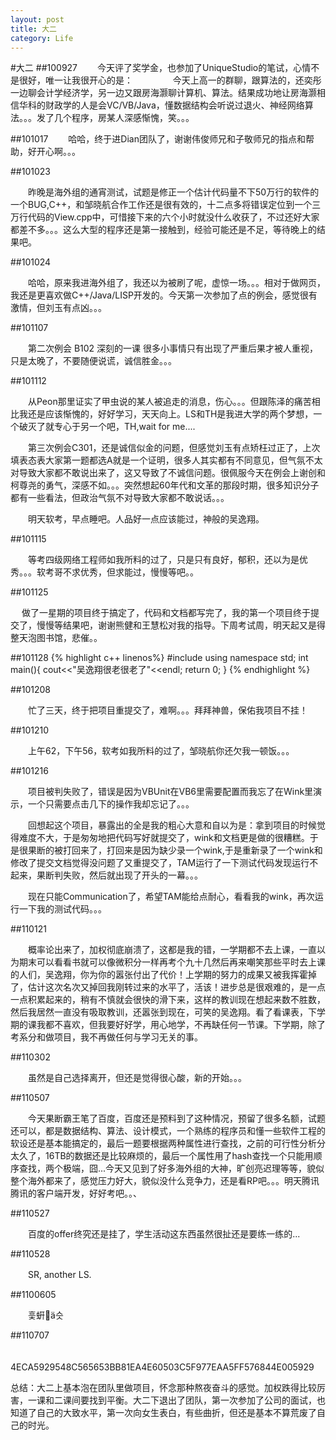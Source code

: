 ```yaml
---
layout: post
title: 大二
category: Life
---
```

#大二
##100927
　　今天评了奖学金，也参加了UniqueStudio的笔试，心情不是很好，唯一让我很开心的是：
　　
　　今天上高一的群聊，跟算法的，还奕彤一边聊会计学经济学，另一边又跟房海灏聊计算机、算法。结果成功地让房海灏相信华科的财政学的人是会VC/VB/Java，懂数据结构会听说过退火、神经网络算法。。。发了几个程序，房某人深感惭愧，笑。。。

##101017
　　哈哈，终于进Dian团队了，谢谢伟俊师兄和子敬师兄的指点和帮助，好开心啊。。。

##101023

　　昨晚是海外组的通宵测试，试题是修正一个估计代码量不下50万行的软件的一个BUG,C++，和邹晓航合作工作还是很有效的，十二点多将错误定位到一个三万行代码的View.cpp中，可惜接下来的六个小时就没什么收获了，不过还好大家都差不多。。。这么大型的程序还是第一接触到，经验可能还是不足，等待晚上的结果吧。

##101024

　　哈哈，原来我进海外组了，我还以为被刷了呢，虚惊一场。。。相对于做网页，我还是更喜欢做C++/Java/LISP开发的。今天第一次参加了点的例会，感觉很有激情，但刘玉有点凶。。。

##101107

　　第二次例会 B102 深刻的一课 很多小事情只有出现了严重后果才被人重视，只是太晚了，不要随便说谎，诚信胜金。。。

##101112

　　从Peon那里证实了甲虫说的某人被追走的消息，伤心。。。但跟陈泽的痛苦相比我还是应该惭愧的，好好学习，天天向上。LS和TH是我进大学的两个梦想，一个破灭了就专心于另一个吧，TH,wait for me....

　　第三次例会C301，还是诚信似金的问题，但感觉刘玉有点矫枉过正了，上次 填表态表大家第一题都选A就是一个证明，很多人其实都有不同意见，但气氛不太对导致大家都不敢说出来了，这又导致了不诚信问题。很佩服今天在例会上谢创和柯尊尧的勇气，深感不如。。。突然想起60年代和文革的那段时期，很多知识分子都有一些看法，但政治气氛不对导致大家都不敢说话。。。

　　明天软考，早点睡吧。人品好一点应该能过，神般的吴逸翔。

##101115

　　等考四级网络工程师如我所料的过了，只是只有良好，郁积，还以为是优秀。。。软考哥不求优秀，但求能过，慢慢等吧。。

##101125

　  做了一星期的项目终于搞定了，代码和文档都写完了，我的第一个项目终于提交了，慢慢等结果吧，谢谢熊健和王慧松对我的指导。下周考试周，明天起又是得整天泡图书馆，悲催。。

##101128
    {% highlight c++ linenos%}
    #include<iostream>
    using namespace std;
    int main(){
        cout<<"吴逸翔很老很老了"<<endl;
        return 0;
    }
    {% endhighlight %}


##101208

　　忙了三天，终于把项目重提交了，难啊。。。拜拜神兽，保佑我项目不挂！

##101210

　　上午62，下午56，软考如我所料的过了，邹晓航你还欠我一顿饭。。。

##101216

　　项目被判失败了，错误是因为VBUnit在VB6里需要配置而我忘了在Wink里演示，一个只需要点击几下的操作我却忘记了。。。

　　回想起这个项目，暴露出的全是我的粗心大意和自以为是：拿到项目的时候觉得难度不大，于是匆匆地把代码写好就提交了，wink和文档更是做的很糟糕。于是很果断的被打回来了，打回来是因为缺少录一个wink,于是重新录了一个wink和修改了提交文档觉得没问题了又重提交了，TAM运行了一下测试代码发现运行不起来，果断判失败，然后就出现了开头的一幕。。。

　　现在只能Communication了，希望TAM能给点耐心，看看我的wink，再次运行一下我的测试代码。。。

##110121

　　概率论出来了，加权彻底崩溃了，这都是我的错，一学期都不去上课，一直以为期末可以看看书就可以像微积分一样再考个九十几然后再来嘲笑那些平时去上课的人们，吴逸翔，你为你的嚣张付出了代价！上学期的努力的成果又被我挥霍掉了，估计这次名次又掉回我刚转过来的水平了，活该！进步总是很艰难的，是一点一点积累起来的，稍有不慎就会很快的滑下来，这样的教训现在想起来数不胜数，然后我居然一直没有吸取教训，还嚣张到现在，可笑的吴逸翔。看了看课表，下学期的课我都不喜欢，但我要好好学，用心地学，不再缺任何一节课。下学期，除了考系分和做项目，我不再做任何与学习无关的事。

##110302

　　虽然是自己选择离开，但还是觉得很心酸，新的开始。。。

##110507

　　今天果断霸王笔了百度，百度还是预料到了这种情况，预留了很多名额，试题还可以，都是数据结构、算法、设计模式，一个熟练的程序员和懂一些软件工程的软设还是基本能搞定的，最后一题要根据两种属性进行查找，之前的可行性分析分太久了，16TB的数据还是比较麻烦的，最后一个属性用了hash查找一个只能用顺序查找，两个极端，囧...今天又见到了好多海外组的大神，旷创亮迟理等等，貌似整个海外都来了，感觉压力好大，貌似没什么竞争力，还是看RP吧。。。明天腾讯腾讯的客户端开发，好好考吧。。、

##110527

　　百度的offer终究还是挂了，学生活动这东西虽然很扯还是要练一练的...

##110528

　　SR, another LS.

##1100605

　　흧蚈኶ä슷

##110707

　　4ECA5929548C565653BB81EA4E60503C5F977EAA5FF576844E005929

总结：大二上基本泡在团队里做项目，怀念那种熬夜奋斗的感觉。加权跌得比较厉害，一课和二课间要找到平衡。大二下退出了团队，第一次参加了公司的面试，也知道了自己的大致水平，第一次向女生表白，有些曲折，但还是基本不算荒废了自己的时光。